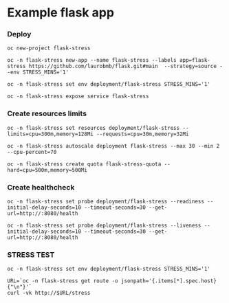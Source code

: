 # Example flask app

### Deploy
    oc new-project flask-stress

    oc -n flask-stress new-app --name flask-stress --labels app=flask-stress https://github.com/laurobmb/flask.git#main  --strategy=source --env STRESS_MINS='1'

    oc -n flask-stress set env deployment/flask-stress STRESS_MINS='1'

    oc -n flask-stress expose service flask-stress

### Create resources limits
    oc -n flask-stress set resources deployment/flask-stress --limits=cpu=300m,memory=128Mi --requests=cpu=30m,memory=32Mi

    oc -n flask-stress autoscale deployment flask-stress --max 30 --min 2 --cpu-percent=70

    oc -n flask-stress create quota flask-stress-quota --hard=cpu=500m,memory=500Mi

### Create healthcheck
    oc -n flask-stress set probe deployment/flask-stress --readiness --initial-delay-seconds=10 --timeout-seconds=30 --get-url=http://:8080/health
    
    oc -n flask-stress set probe deployment/flask-stress --liveness --initial-delay-seconds=10 --timeout-seconds=30 --get-url=http://:8080/health
    
    
### STRESS TEST
    
    oc -n flask-stress set env deployment/flask-stress STRESS_MINS='1'

    URL=`oc -n flask-stress get route -o jsonpath='{.items[*].spec.host}{"\n"}'`
    curl -vk http://$URL/stress
